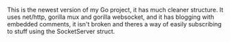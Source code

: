 This is the newest version of my Go project, it has much cleaner structure. It uses net/http, gorilla mux and gorilla websocket, and it has blogging with embedded comments, it isn't broken and theres a way of easily subscribing to stuff using the SocketServer struct.
